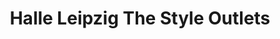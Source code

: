 ---
title: "Halle Leipzig The Style Outlets"
url: /sandersdorf-brehna/halle-leipzig-the-style-outlets/
shop: Einkaufszentrum
---
